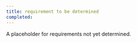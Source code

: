```yaml
---
title: requirement to be determined
completed:
---
```


A placeholder for requirements not yet determined.
